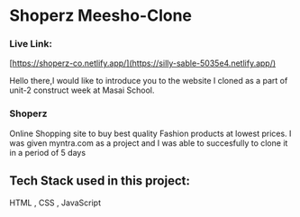 # Shoperz Meesho-Clone

### Live Link:
[https://shoperz-co.netlify.app/](https://silly-sable-5035e4.netlify.app/)

Hello there,I would like to introduce you to the website I cloned as a part of unit-2 construct week at Masai School.

### Shoperz

Online Shopping site to buy best quality Fashion products at lowest prices. I was given myntra.com as a project and I was 
able to succesfully to clone it in a period of 5 days

## Tech Stack used in this project:
HTML , CSS , JavaScript 
